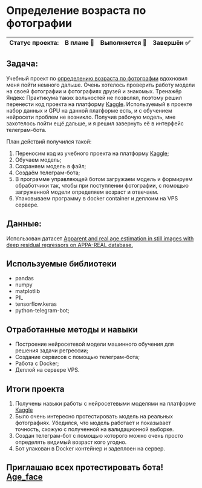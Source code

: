 # Определение возраста по фотографии

Статус проекта: | В плане :black_square_button: | Выполняется :black_square_button: | Завершён :white_check_mark: | 
:------------ | :-------------| :-------------| :-------------

## Задача:

Учебный проект по [определению возраста по фотографии](https://github.com/Slavianinko/Yandex_practicum/tree/main/Age_determination) вдохновил меня пойти немного дальше. Очень хотелось проверить работу модели на своей фотографии и фотографиях друзей и знакомых. Тренажёр Яндекс Практикума таких вольностей не позволял, поэтому решил перенести код проекта на платформу [Kaggle](kaggle.com). Используемый в проекте набор данных и GPU на данной платформе есть, и с обучением нейросети проблем не возникло. Получив рабочую модель, мне захотелось пойти ещё дальше, и я решил завернуть её в интерфейс телеграм-бота.

План действий получился такой:
1. Переносим код из учебного проекта на платформу [Kaggle](kaggle.com);
2. Обучаем модель;
3. Сохраняем модель в файл;
4. Создаём телеграм-бота;
5. В программе управляющей ботом загружаем модель и формируем обработчики так, чтобы при поступлении фотографии, с помощью загруженной модели определяем возраст и отвечаем.
6. Упаковываем программу в docker container и деплоим на VPS сервере.

## Данные:

Использован датасет [Apparent and real age estimation in still images with deep residual regressors on APPA-REAL database.](https://chalearnlap.cvc.uab.cat/dataset/26/description/#)


## Используемые библиотеки
- pandas
- numpy
- matplotlib
- PIL
- tensorflow.keras
- python-telegram-bot;

## Отработанные методы и навыки
- Построение нейросетевой модели машинного обучения для решения задачи регрессии;
- Создание сервисов с помощью телеграм-бота;
- Работа с Docker;
- Деплой на сервере VPS.
  

## Итоги проекта

1. Получены навыки работы с нейросетевыми моделями на платформе [Kaggle](kaggle.com)
2. Было очень интересно протестировать модель на реальных фотографиях. Убедился, что модель работает и показывает точность, схожую с полученной на валидационной выборке.
3. Создан телеграм-бот с помощью которого можно очень просто определять видимый возраст кого угодно.
4. Бот упакован в Docker контейнер и задеплоен на сервер.

## Приглашаю всех протестировать бота! [Age_face](https://t.me/+Ov7ZCbQYhZ1mZmMy)
